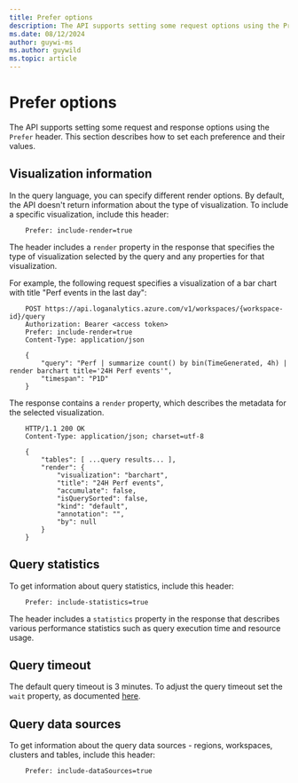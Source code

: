 ```yaml
---
title: Prefer options
description: The API supports setting some request options using the Prefer header. This section describes how to set each preference and their values.
ms.date: 08/12/2024
author: guywi-ms
ms.author: guywild
ms.topic: article
---
```

# Prefer options

The API supports setting some request and response options using the `Prefer` header. This section describes how to set each preference and their values.

## Visualization information

In the query language, you can specify different render options. By default, the API doesn't return information about the type of visualization. To include a specific visualization, include this header:

```
    Prefer: include-render=true
```

The header includes a `render` property in the response that specifies the type of visualization selected by the query and any properties for that visualization.

For example, the following request specifies a visualization of a bar chart with title "Perf events in the last day":

```
    POST https://api.loganalytics.azure.com/v1/workspaces/{workspace-id}/query
    Authorization: Bearer <access token>
    Prefer: include-render=true
    Content-Type: application/json
    
    {
        "query": "Perf | summarize count() by bin(TimeGenerated, 4h) | render barchart title='24H Perf events'",
        "timespan": "P1D"
    }
```

The response contains a `render` property, which describes the metadata for the selected visualization.

```
    HTTP/1.1 200 OK
    Content-Type: application/json; charset=utf-8
    
    {
        "tables": [ ...query results... ],
        "render": {
            "visualization": "barchart",
            "title": "24H Perf events",
            "accumulate": false,
            "isQuerySorted": false,
            "kind": "default",
            "annotation": "",
            "by": null
        }
    }
```

## Query statistics

To get information about query statistics, include this header:

```
    Prefer: include-statistics=true
```

The header includes a `statistics` property in the response that describes various performance statistics such as query execution time and resource usage.

## Query timeout
The default query timeout is 3 minutes. To adjust the query timeout set the `wait` property, as documented [here](timeouts.md). 

## Query data sources
To get information about the query data sources - regions, workspaces, clusters and tables, include this header:

```
    Prefer: include-dataSources=true
```
